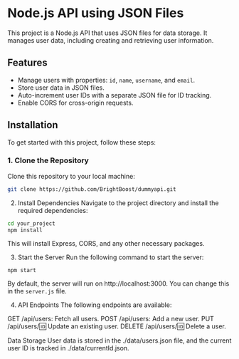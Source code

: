 # Node.js API using JSON Files

This project is a Node.js API that uses JSON files for data storage. It manages user data, including creating and retrieving user information. 

## Features

- Manage users with properties: `id`, `name`, `username`, and `email`.
- Store user data in JSON files.
- Auto-increment user IDs with a separate JSON file for ID tracking.
- Enable CORS for cross-origin requests.

## Installation

To get started with this project, follow these steps:

### 1. Clone the Repository

Clone this repository to your local machine:

```bash
git clone https://github.com/BrightBoost/dummyapi.git
``` 

2. Install Dependencies
Navigate to the project directory and install the required dependencies:

```bash
cd your_project
npm install
``` 
This will install Express, CORS, and any other necessary packages.

3. Start the Server
Run the following command to start the server:

```
npm start
``` 

By default, the server will run on http://localhost:3000. You can change this in the `server.js` file.

4. API Endpoints
The following endpoints are available:

GET /api/users: Fetch all users.
POST /api/users: Add a new user.
PUT /api/users/:id: Update an existing user.
DELETE /api/users/:id: Delete a user.

Data Storage
User data is stored in the ./data/users.json file, and the current user ID is tracked in ./data/currentId.json.